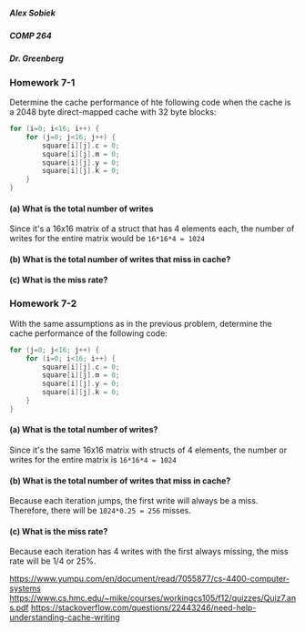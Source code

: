 ##### Alex Sobiek
##### COMP 264
##### Dr. Greenberg

### Homework 7-1

Determine the cache performance of hte following code when the cache is a 2048 byte direct-mapped cache with 32 byte blocks:
```c
for (i=0; i<16; i++) {
    for (j=0; j<16; j++) {
        square[i][j].c = 0;
        square[i][j].m = 0;
        square[i][j].y = 0;
        square[i][j].k = 0;
    }
}
```

#### (a) What is the total number of writes
Since it's a 16x16 matrix of a struct that has 4 elements each, the number of writes for the entire matrix would be `16*16*4 = 1024`

#### (b) What is the total number of writes that miss in cache?


#### (c) What is the miss rate?


### Homework 7-2
With the same assumptions as in the previous problem, determine the cache performance of the following code:
```c
for (j=0; j<16; j++) {
    for (i=0; i<16; i++) {
        square[i][j].c = 0;
        square[i][j].m = 0;
        square[i][j].y = 0;
        square[i][j].k = 0;
    }
}
```

#### (a) What is the total number of writes?
Since it's the same 16x16 matrix with structs of 4 elements, the number or writes for the entire matrix is `16*16*4 = 1024`

#### (b) What is the total number of writes that miss in cache?
Because each iteration jumps, the first write will always be a miss. Therefore, there will be `1024*0.25 = 256` misses. 

#### (c) What is the miss rate?
Because each iteration has 4 writes with the first always missing, the miss rate will be 1/4 or 25%. 

https://www.yumpu.com/en/document/read/7055877/cs-4400-computer-systems
https://www.cs.hmc.edu/~mike/courses/workingcs105/f12/quizzes/Quiz7.ans.pdf
https://stackoverflow.com/questions/22443246/need-help-understanding-cache-writing
